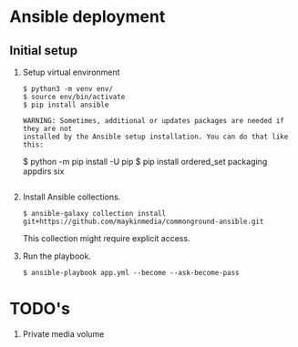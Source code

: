 
# Ansible deployment

## Initial setup

1. Setup virtual environment

    ```
    $ python3 -m venv env/
    $ source env/bin/activate
    $ pip install ansible

   WARNING: Sometimes, additional or updates packages are needed if they are not 
   installed by the Ansible setup installation. You can do that like this:

    ```
    $ python -m pip install -U pip
    $ pip install ordered_set packaging appdirs six
    ```

3. Install Ansible collections.

    ```
    $ ansible-galaxy collection install git+https://github.com/maykinmedia/commonground-ansible.git
    ```

   This collection might require explicit access.

4. Run the playbook.

    ```
    $ ansible-playbook app.yml --become --ask-become-pass
    ```


# TODO's

1. Private media volume
